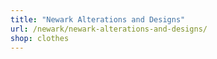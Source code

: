 ```yaml
---
title: "Newark Alterations and Designs"
url: /newark/newark-alterations-and-designs/
shop: clothes
---
```

